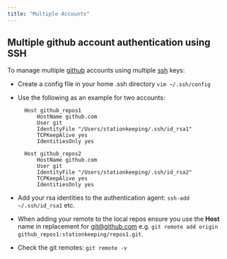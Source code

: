 ```yaml
---
title: "Multiple Accounts"
---
```


## Multiple github account authentication using SSH

To manage multiple [github](http://www.github.com) accounts using multiple [ssh](http://en.wikipedia.org/wiki/Secure_Shell) keys:

* Create a config file in your home .ssh directory `vim ~/.ssh/config`
* Use the following as an example for two accounts:

        Host github_repos1
            HostName github.com
            User git
            IdentityFile "/Users/stationkeeping/.ssh/id_rsa1"
            TCPKeepAlive yes
            IdentitiesOnly yes

        Host github_repos2
            HostName github.com
            User git
            IdentityFile "/Users/stationkeeping/.ssh/id_rsa2"
            TCPKeepAlive yes
            IdentitiesOnly yes

* Add your rsa identities to the authentication agent: `ssh-add ~/.ssh/id_rsa1` etc.
* When adding your remote to the local repos ensure you use the **Host** name in replacement for git@github.com e.g. `git remote add origin github_repos1:stationkeeping/repos1.git`.
* Check the git remotes: `git remote -v`